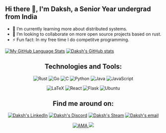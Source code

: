 ## Hi there 👋, I'm Daksh, a Senior Year undergrad from India

<!--
**dak-x/dak-x** is a ✨ _special_ ✨ repository because its `README.md` (this file) appears on your GitHub profile.
-->

- 🌱 I’m currently learning more about distributed systems.
- 👯 I’m looking to collaborate on more open source projects based on rust. 
- ⚡ Fun fact: In my free time I do competitve programming.
  

[![My GitHub Language Stats](https://github-readme-stats.vercel.app/api/top-langs/?username=dak-x&theme=onedark&hide=css,html&layout=compact&border_radius=10&langs_count=4)]()
[![Daksh's GitHub stats](https://github-readme-stats.vercel.app/api?username=dak-x&theme=onedark&show_icons=true&border_radius=10&hide=issues,prs)]()


<div align="center">

## Technologies and Tools:

![Rust](https://img.shields.io/badge/rust-%23000000.svg?style=for-the-badge&logo=rust&logoColor=white&color=red)
![Go](https://img.shields.io/badge/Go-00ADD8?style=for-the-badge&logo=go&logoColor=white)
![C](https://img.shields.io/badge/c-%2300599C.svg?style=for-the-badge&logo=c&logoColor=white)
![Python](https://img.shields.io/badge/Python-14354C?style=for-the-badge&logo=python&logoColor=white)
![Java](https://img.shields.io/badge/Java-ED8B00?style=for-the-badge&logo=java&logoColor=white)
![JavaScript](https://img.shields.io/badge/javascript-%23323330.svg?style=for-the-badge&logo=javascript&logoColor=%23F7DF1E)

<!-- <div align="center"> -->

![LaTeX](https://img.shields.io/badge/latex-%23008080.svg?style=for-the-badge&logo=latex&logoColor=white)
![React](https://img.shields.io/badge/react-%2320232a.svg?style=for-the-badge&logo=react&logoColor=%2361DAFB)
![Flask](https://img.shields.io/badge/flask-%23000.svg?style=for-the-badge&logo=flask&logoColor=white)
![Ubuntu](https://img.shields.io/badge/Ubuntu-E95420?style=for-the-badge&logo=ubuntu&logoColor=white)

<!-- </div> -->

## Find me around on:
<a href="https://linkedin.com/in/dak-x"><img alt="Daksh's LinkedIn" src="https://img.shields.io/badge/LinkedIn-0077B5?style=for-the-badge&logo=linkedin&logoColor=white" ></a>
<a href= ""> <img alt="Daksh's Discord" src="https://img.shields.io/badge/Discord-7289DA?style=for-the-badge&logo=discord&logoColor=white"></a>
<a href="https://steamcommunity.com/id/daksh879/"> <img alt="Daksh's Steam" src="https://img.shields.io/badge/Steam-000000?style=for-the-badge&logo=steam&logoColor=white"></a>
<a href="mailto: dak-x@outlook.com"> <img alt="Daksh's email" src="https://img.shields.io/badge/Microsoft_Outlook-0078D4?style=for-the-badge&logo=microsoft-outlook&logoColor=white"> </a>



<a href="https://github.com/dak-x/dak-x/issues"> <img alt="AMA" src="https://img.shields.io/badge/Ask%20me-anything-1abc9c.svg"> </a> ![](https://komarev.com/ghpvc/?username=dak-x&style=flat-square&label=Profile+Views&color=red) 
</div>
